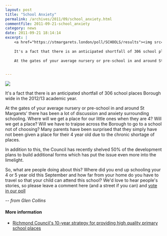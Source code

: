```yaml
---
layout: post
title: "School Anxiety"
permalink: /archives/2011/09/school_anxiety.html
commentfile: 2011-09-21-school_anxiety
category: news
date: 2011-09-21 18:14:14
excerpt: |
    <a href="https://stmargarets.london/poll/SCHOOLS/results"><img src="https://stmargarets.london/cgi-bin/poll.cgi?pollname=SCHOOLS&amp;action=image" class="right" /></a>
    
    It's a fact that there is an anticipated shortfall of 306 school places Borough wide in the 2012/13 academic year.
    
    At the gates of your average nursery or pre-school in and around St Margarets' there has been a lot of discussion and anxiety surrounding schooling.  Where will we get a place for our little ones when they are 4? Will we get a place?  Will we have to traipse across the Borough to go to a school not of choosing? Many parents have been surprised that they simply have not been given a place for their 4 year old due to the chronic shortage of places.
    

---
```


<a href="https://stmargarets.london/poll/SCHOOLS/results"><img src="https://stmargarets.london/cgi-bin/poll.cgi?pollname=SCHOOLS&amp;action=image" class="right" /></a>

It's a fact that there is an anticipated shortfall of 306 school places Borough wide in the 2012/13 academic year.

At the gates of your average nursery or pre-school in and around St Margarets' there has been a lot of discussion and anxiety surrounding schooling. Where will we get a place for our little ones when they are 4? Will we get a place? Will we have to traipse across the Borough to go to a school not of choosing? Many parents have been surprised that they simply have not been given a place for their 4 year old due to the chronic shortage of places.

In addition to this, the Council has recently shelved 50% of the development plans to build additional forms which has put the issue even more into the limelight.

So, what are people doing about this? Where did you end up schooling your 4 or 5 year old this September and how far from your home do you have to travel so that your child can attend this school? We'd love to hear people's stories, so please leave a comment here (and a street if you can) and [vote in our poll](https://stmargarets.london/poll/SCHOOLS)

<cite>-- from Glen Collins</cite>

#### More information

-   [Richmond Council's 10-year strategy for providing high quality primary school places](http://cabnet.richmond.gov.uk/mgConvert2PDF.aspx?ID=23723)
